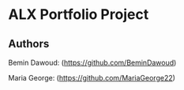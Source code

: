 # ALX Portfolio Project

## Authors

Bemin Dawoud: (https://github.com/BeminDawoud)

Maria George: (https://github.com/MariaGeorge22)

